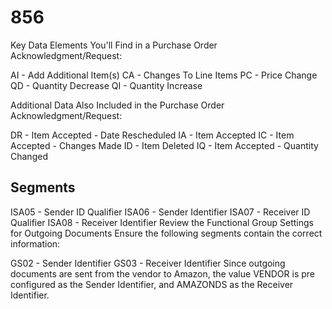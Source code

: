 # 856

Key Data Elements You'll Find in a Purchase Order Acknowledgment/Request:

AI - Add Additional Item(s)
CA - Changes To Line Items
PC - Price Change
QD - Quantity Decrease
QI - Quantity Increase

Additional Data Also Included in the Purchase Order Acknowledgment/Request:

DR - Item Accepted - Date Rescheduled
IA - Item Accepted
IC - Item Accepted - Changes Made
ID - Item Deleted
IQ - Item Accepted - Quantity Changed

## Segments

ISA05 - Sender ID Qualifier
ISA06 - Sender Identifier
ISA07 - Receiver ID Qualifier
ISA08 - Receiver Identifier
Review the Functional Group Settings for Outgoing Documents
Ensure the following segments contain the correct information:

GS02 - Sender Identifier
GS03 - Receiver Identifier
Since outgoing documents are sent from the vendor to Amazon, the value VENDOR is pre configured as the Sender Identifier, and AMAZONDS as the Receiver Identifier.
